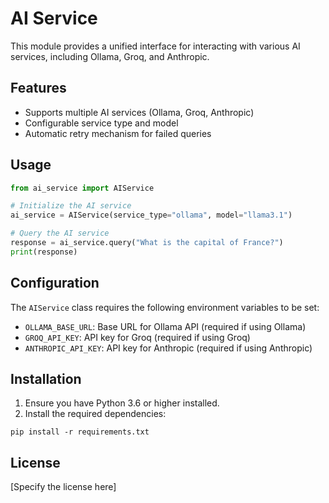 # AI Service

This module provides a unified interface for interacting with various AI services, including Ollama, Groq, and Anthropic.

## Features

- Supports multiple AI services (Ollama, Groq, Anthropic)
- Configurable service type and model
- Automatic retry mechanism for failed queries

## Usage

```python
from ai_service import AIService

# Initialize the AI service
ai_service = AIService(service_type="ollama", model="llama3.1")

# Query the AI service
response = ai_service.query("What is the capital of France?")
print(response)
```

## Configuration

The `AIService` class requires the following environment variables to be set:

- `OLLAMA_BASE_URL`: Base URL for Ollama API (required if using Ollama)
- `GROQ_API_KEY`: API key for Groq (required if using Groq)
- `ANTHROPIC_API_KEY`: API key for Anthropic (required if using Anthropic)

## Installation

1. Ensure you have Python 3.6 or higher installed.
2. Install the required dependencies:

```
pip install -r requirements.txt
```

## License

[Specify the license here]
